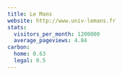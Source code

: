 ```yaml
---
title: Le Mans
website: http://www.univ-lemans.fr
stats:
  visitors_per_month: 1200000
  average_pageviews: 4.84
carbon:
  home: 0.63
  legal: 0.5
---
```

